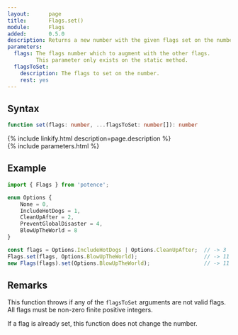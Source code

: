 ```yaml
---
layout:      page
title:       Flags.set()
module:      Flags
added:       0.5.0
description: Returns a new number with the given flags set on the number.
parameters:
  flags: The flags number which to augment with the other flags.
         This parameter only exists on the static method.
  flagsToSet:
    description: The flags to set on the number.
    rest: yes
---
```

## Syntax

```ts
function set(flags: number, ...flagsToSet: number[]): number
```

<div class="description">{% include linkify.html description=page.description %}</div>
{% include parameters.html %}

## Example

```ts
import { Flags } from 'potence';

enum Options {
    None = 0,
    IncludeHotDogs = 1,
    CleanUpAfter = 2,
    PreventGlobalDisaster = 4,
    BlowUpTheWorld = 8
}

const flags = Options.IncludeHotDogs | Options.CleanUpAfter;  // -> 3
Flags.set(flags, Options.BlowUpTheWorld);                     // -> 11
new Flags(flags).set(Options.BlowUpTheWorld);                 // -> 11
```

## Remarks

This function throws if any of the `flagsToSet` arguments are not valid flags.
All flags must be non-zero finite positive integers.

If a flag is already set, this function does not change the number.
